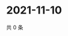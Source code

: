 # 2021-11-10

共 0 条

<!-- BEGIN WEIBO -->
<!-- 最后更新时间 Wed Nov 10 2021 11:11:55 GMT+0800 (China Standard Time) -->

<!-- END WEIBO -->
